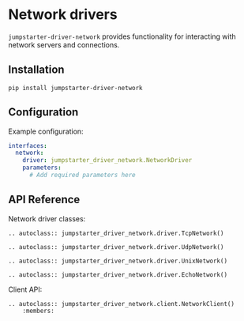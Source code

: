 # Network drivers

`jumpstarter-driver-network` provides functionality for interacting with network servers and connections.

## Installation

```shell
pip install jumpstarter-driver-network
```

## Configuration

Example configuration:

```yaml
interfaces:
  network:
    driver: jumpstarter_driver_network.NetworkDriver
    parameters:
      # Add required parameters here
```

## API Reference

Network driver classes:

```{eval-rst}
.. autoclass:: jumpstarter_driver_network.driver.TcpNetwork()
```

```{eval-rst}
.. autoclass:: jumpstarter_driver_network.driver.UdpNetwork()
```

```{eval-rst}
.. autoclass:: jumpstarter_driver_network.driver.UnixNetwork()
```

```{eval-rst}
.. autoclass:: jumpstarter_driver_network.driver.EchoNetwork()
```

Client API:

```{eval-rst}
.. autoclass:: jumpstarter_driver_network.client.NetworkClient()
    :members:
```
